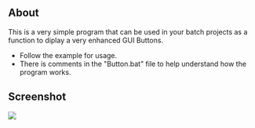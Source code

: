 ## About
This is a very simple program that can be used in your batch projects as a function to diplay a very enhanced
GUI Buttons.

 * Follow the example for usage.
 * There is comments in the "Button.bat" file to help understand how the program works.

## Screenshot
![](https://raw.githubusercontent.com/Psi505/Batch-GUI-Button/main/image.png)
